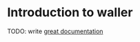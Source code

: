 # Introduction to waller

TODO: write [great documentation](http://jacobian.org/writing/what-to-write/)
